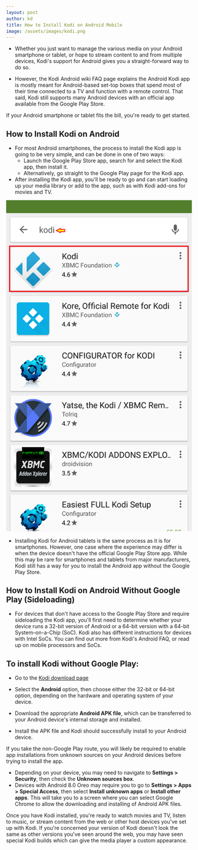 ```yaml
---
layout: post
author: kd
title: How to Install Kodi on Android Mobile
image: /assets/images/kodi.png
---
```


* Whether you just want to manage the various media on your Android smartphone or tablet, or hope to stream content to and from multiple devices, Kodi's support for Android gives you a straight-forward way to do so.

* However, the Kodi Android wiki FAQ page explains the Android Kodi app is mostly meant for Android-based set-top boxes that spend most of their time connected to a TV and function with a remote control. That said, Kodi still supports many Android devices with an official app available from the Google Play Store.

If your Android smartphone or tablet fits the bill, you're ready to get started.
## How to Install Kodi on Android
* For most Android smartphones, the process to install the Kodi app is going to be very simple, and can be done in one of two ways:
  * Launch the Google Play Store app, search for and select the Kodi app, then install it.
  * Alternatively, go straight to the Google Play page for the Kodi app.
* After installing the Kodi app, you'll be ready to go and can start loading up your media library or add to the app, such as with Kodi add-ons for movies and TV.

 ![kodiand](/assets/images/kodiand.jpg)

* Installing Kodi for Android tablets is the same process as it is for smartphones. However, one case where the experience may differ is when the device doesn't have the official Google Play Store app. While this may be rare for smartphones and tablets from major manufacturers, Kodi still has a way for you to install the Android app without the Google Play Store.
## How to Install Kodi on Android Without Google Play (Sideloading)
* For devices that don't have access to the Google Play Store and require sideloading the Kodi app, you'll first need to determine whether your device runs a 32-bit version of Android or a 64-bit version with a 64-bit System-on-a-Chip (SoC). Kodi also has different instructions for devices with Intel SoCs. You can find out more from Kodi's Android FAQ, or read up on mobile processors and SoCs.
## To install Kodi without Google Play:

* Go to the [Kodi download page](https://kodi.tv/download)

* Select the **Android** option, then choose either the 32-bit or 64-bit option, depending on the hardware and operating system of your device.

* Download the appropriate **Android APK file**, which can be transferred to your Android device's internal storage and installed.

* Install the APK file and Kodi should successfully install to your Android device.

If you take the non-Google Play route, you will likely be required to enable app installations from unknown sources on your Android devices before trying to install the app.

* Depending on your device, you may need to navigate to **Settings > Security**, then check the **Unknown sources box**.
* Devices with Android 8.0 Oreo may require you to go to **Settings > Apps > Special Access**, then select **Install unknown apps** or **Install other apps**. This will take you to a screen where you can select Google Chrome to allow the downloading and installing of Android APK files.

Once you have Kodi installed, you're ready to watch movies and TV, listen to music, or stream content from the web or other host devices you've set up with Kodi. If you're concerned your version of Kodi doesn't look the same as other versions you've seen around the web, you may have seen special Kodi builds which can give the media player a custom appearance.
